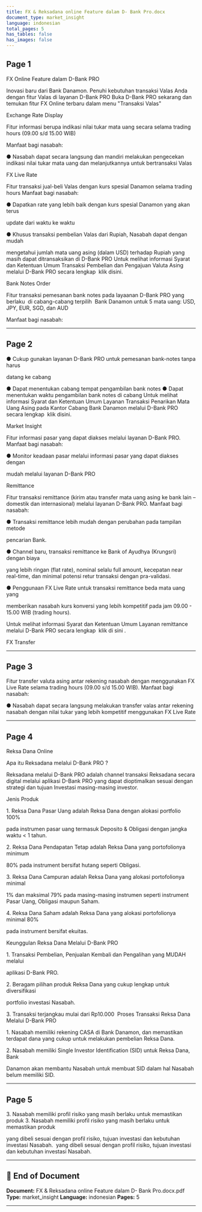 ```yaml
---
title: FX & Reksadana online Feature dalam D- Bank Pro.docx
document_type: market_insight
language: indonesian
total_pages: 5
has_tables: false
has_images: false
---
```



## Page 1

FX Online Feature dalam D-Bank PRO 

Inovasi baru dari Bank Danamon. Penuhi kebutuhan transaksi Valas Anda dengan fitur  Valas di layanan D-Bank PRO  Buka D-Bank PRO sekarang dan temukan fitur FX Online terbaru dalam menu  "Transaksi Valas"​

Exchange Rate Display

Fitur informasi berupa indikasi nilai tukar mata uang secara selama trading hours (09.00  s/d 15.00 WIB) 

Manfaat bagi nasabah: 

●​  Nasabah dapat secara langsung dan mandiri melakukan pengecekan indikasi  nilai tukar mata uang dan melanjutkannya untuk bertransaksi Valas 

FX Live Rate

Fitur transaksi jual-beli Valas dengan kurs spesial Danamon selama trading hours  Manfaat bagi nasabah: 

●​  Dapatkan rate yang lebih baik dengan kurs spesial Danamon yang akan terus 

update dari waktu ke waktu 

●​  Khusus transaksi pembelian Valas dari Rupiah, Nasabah dapat dengan mudah 

mengetahui jumlah mata uang asing (dalam USD) terhadap Rupiah yang masih  dapat ditransaksikan di D-Bank PRO  Untuk melihat informasi Syarat dan Ketentuan Umum Transaksi Pembelian dan  Pengajuan Valuta Asing melalui D-Bank PRO secara lengkap  klik disini.

Bank Notes Order

Fitur transaksi pemesanan bank notes pada layaanan D-Bank PRO yang berlaku  di  cabang-cabang terpilih  Bank Danamon untuk 5 mata uang: USD, JPY, EUR, SGD, dan  AUD 

Manfaat bagi nasabah: 


---


## Page 2

●​  Cukup gunakan layanan D-Bank PRO untuk pemesanan bank-notes tanpa harus 

datang ke cabang 

●​  Dapat menentukan cabang tempat pengambilan bank notes  ●​  Dapat menentukan waktu pengambilan bank notes di cabang  Untuk melihat informasi Syarat dan Ketentuan Umum Layanan Transaksi Penarikan  Mata Uang Asing pada Kantor Cabang Bank Danamon melalui D-Bank PRO secara  lengkap  klik disini.

Market Insight

Fitur informasi pasar yang dapat diakses melalui layanan D-Bank PRO. Manfaat bagi  nasabah: 

●​  Monitor keadaan pasar melalui informasi pasar yang dapat diakses dengan 

mudah melalui layanan D-Bank PRO 

Remittance

Fitur transaksi remittance (kirim atau transfer mata uang asing ke bank lain – domestik  dan internasional) melalui layanan D-Bank PRO. Manfaat bagi nasabah: 

●​  Transaksi remittance lebih mudah dengan perubahan pada tampilan metode 

pencarian Bank. 

●​  Channel baru, transaksi remittance ke Bank of Ayudhya (Krungsri) dengan biaya 

yang lebih ringan (flat rate), nominal selalu full amount, kecepatan near real-time,  dan minimal potensi retur transaksi dengan pra-validasi. 

●​  Penggunaan FX Live Rate untuk transaksi remittance beda mata uang yang 

memberikan nasabah kurs konversi yang lebih kompetitif pada jam 09.00 - 15.00  WIB (trading hours). 

Untuk melihat informasi Syarat dan Ketentuan Umum Layanan remittance melalui  D-Bank PRO secara lengkap  klik di sini . 

FX Transfer


---


## Page 3

Fitur transfer valuta asing antar rekening nasabah dengan menggunakan FX Live Rate  selama trading hours (09.00 s/d 15.00 WIB). Manfaat bagi nasabah: 

●​  Nasabah dapat secara langsung melakukan transfer valas antar rekening  nasabah dengan nilai tukar yang lebih kompetitif menggunakan FX Live Rate


---


## Page 4

Reksa Dana Online 

Apa itu Reksadana melalui D-Bank PRO ? 

Reksadana melalui D-Bank PRO adalah channel transaksi Reksadana secara digital  melalui aplikasi D-Bank PRO yang dapat dioptimalkan sesuai dengan strategi dan  tujuan Investasi masing-masing investor.​

Jenis Produk 

1.​ Reksa Dana Pasar Uang adalah Reksa Dana dengan alokasi portfolio 100% 

pada instrumen pasar uang termasuk Deposito & Obligasi dengan jangka waktu  < 1 tahun. 

2.​ Reksa Dana Pendapatan Tetap adalah Reksa Dana yang portofolionya minimum 

80% pada instrument bersifat hutang seperti Obligasi. 

3.​ Reksa Dana Campuran adalah Reksa Dana yang alokasi portofolionya minimal 

1% dan maksimal 79% pada masing-masing instrumen seperti instrument Pasar  Uang, Obligasi maupun Saham. 

4.​ Reksa Dana Saham adalah Reksa Dana yang alokasi portofolionya minimal 80% 

pada instrument bersifat ekuitas. 

Keunggulan Reksa Dana Melalui D-Bank PRO

1.​ Transaksi Pembelian, Penjualan Kembali dan Pengalihan yang MUDAH melalui 

aplikasi D-Bank PRO. 

2.​ Beragam pilihan produk Reksa Dana yang cukup lengkap untuk diversifikasi 

portfolio investasi Nasabah. 

3.​ Transaksi terjangkau mulai dari Rp10.000   Proses Transaksi Reksa Dana Melalui D-Bank PRO

1.​ Nasabah memiliki rekening CASA di Bank Danamon, dan memastikan terdapat  dana yang cukup untuk melakukan pembelian Reksa Dana. 

2.​ Nasabah memiliki Single Investor Identification (SID) untuk Reksa Dana, Bank 

Danamon akan membantu Nasabah untuk membuat SID dalam hal Nasabah  belum memiliki SID. 


---


## Page 5

3.​ Nasabah memiliki profil risiko yang masih berlaku untuk memastikan produk  3.​ Nasabah memiliki profil risiko yang masih berlaku untuk memastikan produk

yang dibeli sesuai dengan profil risiko, tujuan investasi dan kebutuhan investasi  Nasabah.   yang dibeli sesuai dengan profil risiko, tujuan investasi dan kebutuhan investasi 
Nasabah.


---

## 📄 End of Document

**Document:** FX & Reksadana online Feature dalam D- Bank Pro.docx.pdf
**Type:** market_insight
**Language:** indonesian
**Pages:** 5

---